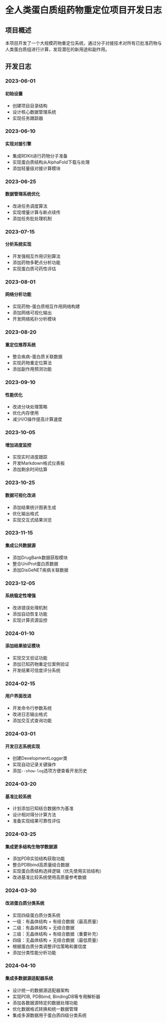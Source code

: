 # 全人类蛋白质组药物重定位项目开发日志

## 项目概述
本项目开发了一个大规模药物重定位系统，通过分子对接技术对所有已批准药物与人类蛋白质组进行计算，发现潜在的新用途和副作用。

## 开发日志

### 2023-06-01

#### 初始设置
- 创建项目目录结构
- 设计核心数据管理系统
- 实现任务跟踪器

### 2023-06-10

#### 实现对接引擎
- 集成RDKit进行药物分子准备
- 实现蛋白质结构从AlphaFold下载与处理
- 添加轻量级对接计算模块

### 2023-06-25

#### 数据管理系统优化
- 改进任务调度算法
- 实现增量计算与断点续传
- 添加任务批处理机制

### 2023-07-15

#### 分析系统实现
- 开发强相互作用识别算法
- 添加药物多靶点分析功能
- 实现蛋白质可药性评估

### 2023-08-01

#### 网络分析功能
- 实现药物-蛋白质相互作用网络构建
- 添加网络可视化输出
- 开发网络拓扑分析模块

### 2023-08-20

#### 重定位推荐系统
- 整合疾病-蛋白质关联数据
- 实现药物重定位算法
- 添加副作用预测功能

### 2023-09-10

#### 性能优化
- 改进分块处理策略
- 优化内存使用
- 减少I/O操作提高计算速度

### 2023-10-05

#### 增加进度监控
- 实现实时进度跟踪
- 开发Markdown格式仪表板
- 添加剩余时间估算

### 2023-10-25

#### 数据可视化改进
- 添加结果统计图表生成
- 优化输出格式
- 实现交互式结果浏览

### 2023-11-15

#### 集成公共数据源
- 添加DrugBank数据获取模块
- 整合UniProt蛋白质数据
- 添加DisGeNET疾病关联数据

### 2023-12-05

#### 系统稳定性增强
- 改进错误处理机制
- 添加自动恢复功能
- 实现计算资源监控

### 2024-01-10

#### 添加结果验证模块
- 实现交叉验证功能
- 添加已知药物重定位案例验证
- 开发结果可信度评分系统

### 2024-02-15

#### 用户界面改进
- 开发命令行参数系统
- 改进日志输出格式
- 添加交互式查询功能

### 2024-03-01

#### 开发日志系统实现
- 创建DevelopmentLogger类
- 实现自动记录关键操作
- 添加`--show-log`选项方便查看开发历史

### 2024-03-20

#### 基准比较系统
- 计划添加已知结合数据作为基准
- 设计相对得分计算方法
- 准备实现结果可靠性评估

### 2024-03-25

#### 集成更多结构生物学数据源
- 添加PDB实验结构获取功能
- 整合PDBbind高质量结合数据
- 实现蛋白质结构选择逻辑（优先使用实验结构）
- 改进基准比较系统使用高质量参考数据

### 2024-03-30

#### 改进蛋白质分类系统
- 实现四级蛋白质分类系统
- 一级：有晶体结构 + 有结合数据（最高质量）
- 二级：有晶体结构 + 无结合数据
- 三级：无晶体结构 + 有结合数据（重要补充）
- 四级：无晶体结构 + 无结合数据（最低质量）
- 根据蛋白质分类调整评估策略和置信度
- 添加分类性能分析功能

### 2024-04-10

#### 集成多数据源适配器系统
- 设计统一的数据源适配器架构
- 实现PDB, PDBbind, BindingDB等专用解析器
- 添加各数据源特定的数据处理功能
- 优化数据格式转换和统一数据管理
- 集成多源数据用于蛋白质四级分类系统 